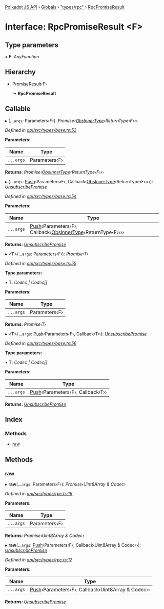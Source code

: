 [Polkadot JS API](../README.md) › [Globals](../globals.md) › ["types/rpc"](../modules/_types_rpc_.md) › [RpcPromiseResult](_types_rpc_.rpcpromiseresult.md)

# Interface: RpcPromiseResult <**F**>

## Type parameters

▪ **F**: *AnyFunction*

## Hierarchy

* [PromiseResult](_types_base_.promiseresult.md)‹F›

  ↳ **RpcPromiseResult**

## Callable

▸ (...`args`: Parameters‹F›): *Promise‹[ObsInnerType](../modules/_types_base_.md#obsinnertype)‹ReturnType‹F›››*

*Defined in [api/src/types/base.ts:53](https://github.com/polkadot-js/api/blob/8aa1bd5bd0/packages/api/src/types/base.ts#L53)*

**Parameters:**

Name | Type |
------ | ------ |
`...args` | Parameters‹F› |

**Returns:** *Promise‹[ObsInnerType](../modules/_types_base_.md#obsinnertype)‹ReturnType‹F›››*

▸ (...`args`: [Push](../modules/_types_base_.md#push)‹Parameters‹F›, Callback‹[ObsInnerType](../modules/_types_base_.md#obsinnertype)‹ReturnType‹F››››): *[UnsubscribePromise](../modules/_types_base_.md#unsubscribepromise)*

*Defined in [api/src/types/base.ts:54](https://github.com/polkadot-js/api/blob/8aa1bd5bd0/packages/api/src/types/base.ts#L54)*

**Parameters:**

Name | Type |
------ | ------ |
`...args` | [Push](../modules/_types_base_.md#push)‹Parameters‹F›, Callback‹[ObsInnerType](../modules/_types_base_.md#obsinnertype)‹ReturnType‹F›››› |

**Returns:** *[UnsubscribePromise](../modules/_types_base_.md#unsubscribepromise)*

▸ <**T**>(...`args`: Parameters‹F›): *Promise‹T›*

*Defined in [api/src/types/base.ts:55](https://github.com/polkadot-js/api/blob/8aa1bd5bd0/packages/api/src/types/base.ts#L55)*

**Type parameters:**

▪ **T**: *Codec | Codec[]*

**Parameters:**

Name | Type |
------ | ------ |
`...args` | Parameters‹F› |

**Returns:** *Promise‹T›*

▸ <**T**>(...`args`: [Push](../modules/_types_base_.md#push)‹Parameters‹F›, Callback‹T››): *[UnsubscribePromise](../modules/_types_base_.md#unsubscribepromise)*

*Defined in [api/src/types/base.ts:56](https://github.com/polkadot-js/api/blob/8aa1bd5bd0/packages/api/src/types/base.ts#L56)*

**Type parameters:**

▪ **T**: *Codec | Codec[]*

**Parameters:**

Name | Type |
------ | ------ |
`...args` | [Push](../modules/_types_base_.md#push)‹Parameters‹F›, Callback‹T›› |

**Returns:** *[UnsubscribePromise](../modules/_types_base_.md#unsubscribepromise)*

## Index

### Methods

* [raw](_types_rpc_.rpcpromiseresult.md#raw)

## Methods

###  raw

▸ **raw**(...`args`: Parameters‹F›): *Promise‹Uint8Array & Codec›*

*Defined in [api/src/types/rpc.ts:16](https://github.com/polkadot-js/api/blob/8aa1bd5bd0/packages/api/src/types/rpc.ts#L16)*

**Parameters:**

Name | Type |
------ | ------ |
`...args` | Parameters‹F› |

**Returns:** *Promise‹Uint8Array & Codec›*

▸ **raw**(...`args`: [Push](../modules/_types_base_.md#push)‹Parameters‹F›, Callback‹Uint8Array & Codec››): *[UnsubscribePromise](../modules/_types_base_.md#unsubscribepromise)*

*Defined in [api/src/types/rpc.ts:17](https://github.com/polkadot-js/api/blob/8aa1bd5bd0/packages/api/src/types/rpc.ts#L17)*

**Parameters:**

Name | Type |
------ | ------ |
`...args` | [Push](../modules/_types_base_.md#push)‹Parameters‹F›, Callback‹Uint8Array & Codec›› |

**Returns:** *[UnsubscribePromise](../modules/_types_base_.md#unsubscribepromise)*
